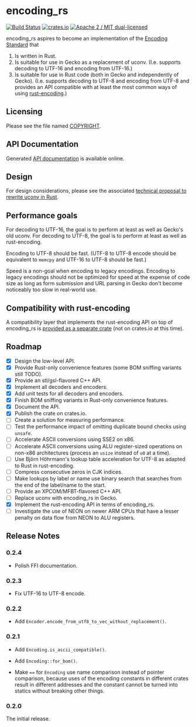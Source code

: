 # encoding_rs

[![Build Status](https://travis-ci.org/hsivonen/encoding_rs.svg?branch=master)](https://travis-ci.org/hsivonen/encoding_rs)
[![crates.io](https://meritbadge.herokuapp.com/encoding_rs)](https://crates.io/crates/encoding_rs)
[![Apache 2 / MIT dual-licensed](https://img.shields.io/badge/license-Apache%202%20%2F%20MIT-blue.svg)](https://github.com/hsivonen/encoding_rs/blob/master/COPYRIGHT)

encoding_rs aspires to become an implementation of the
[Encoding Standard](https://encoding.spec.whatwg.org/) that

1. Is written in Rust.
2. Is suitable for use in Gecko as a replacement of uconv. (I.e. supports
   decoding to UTF-16 and encoding from UTF-16.)
3. Is suitable for use in Rust code (both in Gecko and independently of Gecko).
   (I.e. supports decoding to UTF-8 and encoding from UTF-8 and provides an API
   compatible with at least the most common ways of using
   [rust-encoding](https://github.com/lifthrasiir/rust-encoding/).)

## Licensing

Please see the file named
[COPYRIGHT](https://github.com/hsivonen/encoding_rs/blob/master/COPYRIGHT).

## API Documentation

Generated [API documentation](https://docs.rs/encoding_rs/) is available
online.

## Design

For design considerations, please see the associated [technical proposal to
rewrite uconv in Rust](https://docs.google.com/document/d/13GCbdvKi83a77ZcKOxaEteXp1SOGZ_9Fmztb9iX22v0/edit#).

## Performance goals

For decoding to UTF-16, the goal is to perform at least as well as Gecko's old
uconv. For decoding to UTF-8, the goal is to perform at least as well as
rust-encoding.

Encoding to UTF-8 should be fast. (UTF-8 to UTF-8 encode should be equivalent
to `memcpy` and UTF-16 to UTF-8 should be fast.)

Speed is a non-goal when encoding to legacy encodings. Encoding to legacy
encodings should not be optimized for speed at the expense of code size as long
as form submission and URL parsing in Gecko don't become noticeably too slow
in real-world use.

## Compatibility with rust-encoding

A compatibility layer that implements the rust-encoding API on top of
encoding_rs is
[provided as a separate crate](https://github.com/hsivonen/encoding_rs_compat)
(not on crates.io at this time).

## Roadmap

- [x] Design the low-level API.
- [x] Provide Rust-only convenience features (some BOM sniffing variants still
      TODO).
- [x] Provide an stl/gsl-flavored C++ API.
- [x] Implement all decoders and encoders.
- [x] Add unit tests for all decoders and encoders.
- [x] Finish BOM sniffing variants in Rust-only convenience features.
- [x] Document the API.
- [x] Publish the crate on crates.io.
- [ ] Create a solution for measuring performance.
- [ ] Test the performance impact of omitting duplicate bound checks using
      `unsafe`.
- [ ] Accelerate ASCII conversions using SSE2 on x86.
- [ ] Accelerate ASCII conversions using ALU register-sized operations on
      non-x86 architectures (process an `usize` instead of `u8` at a time).
- [ ] Use Björn Höhrmann's lookup table acceleration for UTF-8 as adapted to
      Rust in rust-encoding.
- [ ] Compress consecutive zeros in CJK indices.
- [ ] Make lookups by label or name use binary search that searches from the
      end of the label/name to the start.
- [ ] Provide an XPCOM/MFBT-flavored C++ API.
- [ ] Replace uconv with encoding_rs in Gecko.
- [x] Implement the rust-encoding API in terms of encoding_rs.
- [ ] Investigate the use of NEON on newer ARM CPUs that have a lesser penalty
      on data flow from NEON to ALU registers.

## Release Notes

### 0.2.4

* Polish FFI documentation.

### 0.2.3

* Fix UTF-16 to UTF-8 encode.

### 0.2.2

* Add `Encoder.encode_from_utf8_to_vec_without_replacement()`.

### 0.2.1

* Add `Encoding.is_ascii_compatible()`.

* Add `Encoding::for_bom()`.

* Make `==` for `Encoding` use name comparison instead of pointer comparison,
  because uses of the encoding constants in different crates result in
  different addresses and the constant cannot be turned into statics without
  breaking other things.

### 0.2.0

The initial release.
